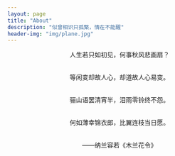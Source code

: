 ```yaml
---
layout: page
title: "About"
description: "似曾相识只孤檠，情在不能醒"
header-img: "img/plane.jpg"
---
```


<center>
人生若只如初见，何事秋风悲画扇？<br><br>

等闲变却故人心，却道故人心易变。<br><br>

骊山语罢清宵半，泪雨零铃终不怨。<br><br>

何如薄幸锦衣郎，比翼连枝当日愿。<br><br>

——纳兰容若《木兰花令》
</center>
